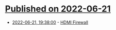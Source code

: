 # [Published on 2022-06-21](index.md)

* [2022-06-21, 19:38:00](https://news.ycombinator.com/item?id=31828193) - [HDMI Firewall](https://git.cuvoodoo.info/kingkevin/board/src/branch/hdmi_firewall/README.md)
